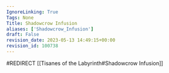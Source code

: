 ```yaml
---
IgnoreLinking: True
Tags: None
Title: Shadowcrow Infusion
aliases: ['Shadowcrow_Infusion']
draft: False
revision_date: 2023-05-13 14:49:15+00:00
revision_id: 100738
---
```


#REDIRECT [[Tisanes of the Labyrinth#Shadowcrow Infusion]]